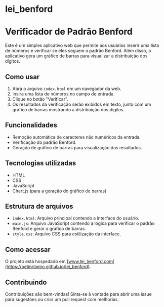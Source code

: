 # lei_benford
# Verificador de Padrão Benford

Este é um simples aplicativo web que permite aos usuários inserir uma lista de números e verificar se eles seguem o padrão Benford. Além disso, o aplicativo gera um gráfico de barras para visualizar a distribuição dos dígitos.

## Como usar

1. Abra o arquivo `index.html` em um navegador da web.
2. Insira uma lista de números no campo de entrada.
3. Clique no botão "Verificar".
4. Os resultados da verificação serão exibidos em texto, junto com um gráfico de barras mostrando a distribuição dos dígitos.

## Funcionalidades

- Remoção automática de caracteres não numéricos da entrada.
- Verificação do padrão Benford.
- Geração de gráfico de barras para visualização dos resultados.

## Tecnologias utilizadas

- HTML
- CSS
- JavaScript
- Chart.js (para a geração do gráfico de barras)

## Estrutura de arquivos

- `index.html`: Arquivo principal contendo a interface do usuário.
- `main.js`: Arquivo JavaScript contendo a lógica para verificar o padrão Benford e gerar o gráfico de barras.
- `style.css`: Arquivo CSS para estilização da interface.

## Como acessar

O projeto está hospedado em [www.lei_benford.com](https://betinribeiro.github.io/lei_benford). 

## Contribuindo

Contribuições são bem-vindas! Sinta-se à vontade para abrir uma issue para sugestões ou criar um pull request com melhorias.
